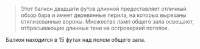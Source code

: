 > Этот балкон двадцати футов длинной предоставляет отличный обзор бара и имеет деревянные перила, на которых вырезаны стилизованные вороны. Множество ламп общего зала освещают, отбрасывающие длинные тени на островерхий потолок.

Балкон находится в 15 футах над полом общего зала.